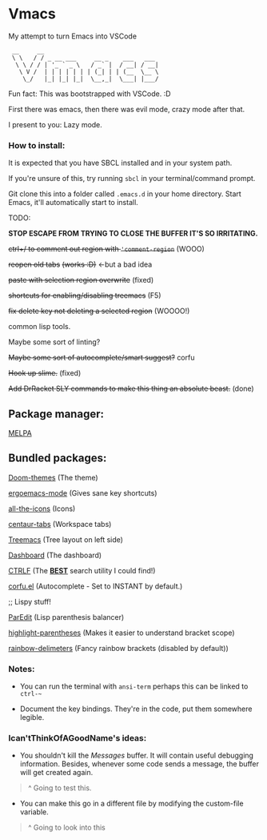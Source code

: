 # Vmacs
 My attempt to turn Emacs into VSCode
```
 __     __                                
 \ \   / / _ __ ___     __ _    ___   ___ 
  \ \ / / | '_ ` _ \   / _` |  / __| / __|
   \ V /  | | | | | | | (_| | | (__  \__ \
    \_/   |_| |_| |_|  \__,_|  \___| |___/
```

Fun fact: This was bootstrapped with VSCode. :D

First there was emacs, then there was evil mode, crazy mode after that.

I present to you: Lazy mode.

### How to install:
It is expected that you have SBCL installed and in your system path.

If you're unsure of this, try running ``sbcl`` in your terminal/command prompt.

Git clone this into a folder called ``.emacs.d`` in your home directory.
Start Emacs, it'll automatically start to install.

TODO:

**STOP ESCAPE FROM TRYING TO CLOSE THE BUFFER IT'S SO IRRITATING.**

~~ctrl+/ to comment out region with ``'comment-region``~~ (WOOO)

~~reopen old tabs~~ ~~(works :D)~~ <-but a bad idea

~~paste with selection region overwrite~~ (fixed)

~~shortcuts for enabling/disabling treemacs~~ (F5)

~~fix delete key not deleting a selected region~~ (WOOOO!)

common lisp tools.

Maybe some sort of linting?

~~Maybe some sort of autocomplete/smart suggest?~~ corfu

~~Hook up slime.~~ (fixed)

~~Add DrRacket SLY commands to make this thing an absolute beast.~~ (done)

## Package manager:

[MELPA](https://melpa.org/)

## Bundled packages:

[Doom-themes](https://github.com/doomemacs/themes) (The theme)

[ergoemacs-mode](https://github.com/ergoemacs/ergoemacs-mode) (Gives sane key shortcuts)

[all-the-icons](https://github.com/domtronn/all-the-icons.el) (Icons)

[centaur-tabs](https://github.com/ema2159/centaur-tabs) (Workspace tabs)

[Treemacs](https://github.com/Alexander-Miller/treemacs) (Tree layout on left side)

[Dashboard](https://github.com/emacs-dashboard/emacs-dashboard) (The dashboard)

[CTRLF](https://github.com/radian-software/ctrlf) (The <u>**BEST**</u> search utility I could find!)

[corfu.el](https://github.com/minad/corfu) (Autocomplete - Set to INSTANT by default.)

;; Lispy stuff!

[ParEdit](https://www.emacswiki.org/emacs/ParEdit) (Lisp parenthesis balancer)

[highlight-parentheses](https://sr.ht/~tsdh/highlight-parentheses.el/) (Makes it easier to understand bracket scope)

[rainbow-delimeters](https://github.com/Fanael/rainbow-delimiters) (Fancy rainbow brackets (disabled by default))


### Notes:

- You can run the terminal with ``ansi-term`` perhaps this can be linked to ``ctrl-~``

- Document the key bindings. They're in the code, put them somewhere legible.

### Ican'tThinkOfAGoodName's ideas:

- You shouldn't kill the *Messages* buffer. It will contain useful debugging information. Besides, whenever some code sends a message, the buffer will get created again.
>^ Going to test this.

- You can make this go in a different file by modifying the custom-file variable.
>^ Going to look into this